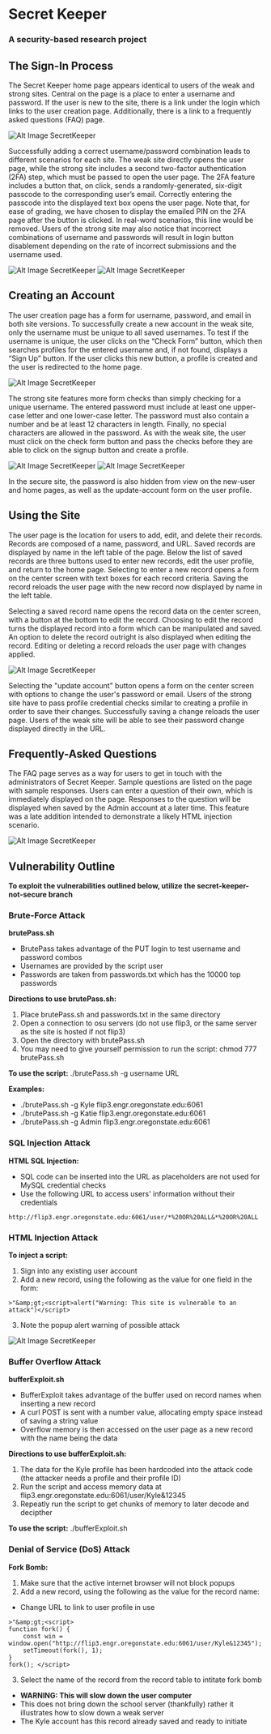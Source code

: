 # Secret Keeper
### A security-based research project

## The Sign-In Process
The Secret Keeper home page appears identical to users of the weak and strong sites.  Central on the page is a place to enter a username and password.  If the user is new to the site, there is a link under the login which links to the user creation page.  Additionally, there is a link to a frequently asked questions (FAQ) page. 

![Alt Image SecretKeeper](/images/secret-keeper.png?raw=true)

Successfully adding a correct username/password combination leads to different scenarios for each site.  The weak site directly opens the user page, while the strong site includes a second two-factor authentication (2FA) step, which must be passed to open the user page.  The 2FA feature includes a button that, on click, sends a randomly-generated, six-digit passcode to the corresponding user’s email.  Correctly entering the passcode into the displayed text box opens the user page.  Note that, for ease of grading, we have chosen to display the emailed PIN on the 2FA page after the button is clicked. In real-word scenarios, this line would be removed.  Users of the strong site may also notice that incorrect combinations of username and passwords will result in login button disablement depending on the rate of incorrect submissions and the username used.

![Alt Image SecretKeeper](/images/otp.png?raw=true)
![Alt Image SecretKeeper](/images/authentication.png?raw=true)


## Creating an Account
The user creation page has a form for username, password, and email in both site versions.  To successfully create a new account in the weak site, only the username must be unique to all saved usernames.  To test if the username is unique, the user clicks on the “Check Form” button, which then searches profiles for the entered username and, if not found, displays a “Sign Up” button.  If the user clicks this new button, a profile is created and the user is redirected to the home page.  

![Alt Image SecretKeeper](/images/username.png?raw=true)

The strong site features more form checks than simply checking for a unique username.  The entered password must include at least one upper-case letter and one lower-case letter.  The password must also contain a number and be at least 12 characters in length.  Finally, no special characters are allowed in the password.  As with the weak site, the user must click on the check form button and pass the checks before they are able to click on the signup button and create a profile.

![Alt Image SecretKeeper](/images/email.png?raw=true)
![Alt Image SecretKeeper](/images/password.png?raw=true)

In the secure site, the password is also hidden from view on the new-user and home pages, as well as the update-account form on the user profile.

## Using the Site
The user page is the location for users to add, edit, and delete their records.  Records are composed of a name, password, and URL.  Saved records are displayed by name in the left table of the page.  Below the list of saved records are three buttons used to enter new records, edit the user profile, and return to the home page.  Selecting to enter a new record opens a form on the center screen with text boxes for each record criteria.  Saving the record reloads the user page with the new record now displayed by name in the left table.

Selecting a saved record name opens the record data on the center screen, with a button at the bottom to edit the record.  Choosing to edit the record turns the displayed record into a form which can be manipulated and saved.  An option to delete the record outright is also displayed when editing the record.  Editing or deleting a record reloads the user page with changes applied.

![Alt Image SecretKeeper](/images/record.png?raw=true)

Selecting the "update account" button opens a form on the center screen with options to change the user's password or email.  Users of the strong site have to pass profile credential checks similar to creating a profile in order to save their changes.  Successfully saving a change reloads the user page.  Users of the weak site will be able to see their password change displayed directly in the URL.  

## Frequently-Asked Questions
The FAQ page serves as a way for users to get in touch with the administrators of Secret Keeper.  Sample questions are listed on the page with sample responses.  Users can enter a question of their own, which is immediately displayed on the page.  Responses to the question will be displayed when saved by the Admin account at a later time.  This feature was a late addition intended to demonstrate a likely HTML injection scenario.

![Alt Image SecretKeeper](/images/faq.png?raw=true)



## Vulnerability Outline
**To exploit the vulnerabilities outlined below, utilize the secret-keeper-not-secure branch**

### Brute-Force Attack
**brutePass.sh**
* BrutePass takes advantage of the PUT login to test username and password combos
* Usernames are provided by the script user
* Passwords are taken from passwords.txt which has the 10000 top passwords

**Directions to use brutePass.sh:**
1. Place brutePass.sh and passwords.txt in the same directory
2. Open a connection to osu servers (do not use flip3, or the same server as the site is hosted if not flip3)
3. Open the directory with brutePass.sh
4. You may need to give yourself permission to run the script: chmod 777 brutePass.sh

**To use the script:** ./brutePass.sh -g username URL

**Examples:**
* ./brutePass.sh -g Kyle flip3.engr.oregonstate.edu:6061
* ./brutePass.sh -g Katie flip3.engr.oregonstate.edu:6061
* ./brutePass.sh -g Admin flip3.engr.oregonstate.edu:6061


### SQL Injection Attack
**HTML SQL Injection:**
* SQL code can be inserted into the URL as placeholders are not used for MySQL credential checks
* Use the following URL to access users' information without their credentials
```
http://flip3.engr.oregonstate.edu:6061/user/*%20OR%20ALL&*%20OR%20ALL
```

### HTML Injection Attack
**To inject a script:**
1. Sign into any existing user account
2. Add a new record, using the following as the value for one field in the form: 
```
>"&amp;gt;<script>alert("Warning: This site is vulnerable to an attack")</script>
```
3. Note the popup alert warning of possible attack

![Alt Image SecretKeeper](/images/xss.png?raw=true)


### Buffer Overflow Attack
**bufferExploit.sh**
* BufferExploit takes advantage of the buffer used on record names when inserting a new record
* A curl POST is sent with a number value, allocating empty space instead of saving a string value
* Overflow memory is then accessed on the user page as a new record with the name being the data

**Directions to use bufferExploit.sh:**
1. The data for the Kyle profile has been hardcoded into the attack code (the attacker needs a profile and their profile ID)
2. Run the script and access memory data at flip3.engr.oregonstate.edu:6061/user/Kyle&12345
3. Repeatly run the script to get chunks of memory to later decode and decipther

**To use the script:** ./bufferExploit.sh


### Denial of Service (DoS) Attack
**Fork Bomb:**
1. Make sure that the active internet browser will not block popups
2. Add a new record, using the following as the value for the record name:
*  Change URL to link to user profile in use
```
>"&amp;gt;<script>
function fork() {
  	const win = window.open("http://flip3.engr.oregonstate.edu:6061/user/Kyle&12345");
	setTimeout(fork(), 1);
}
fork(); </script>
```
3. Select the name of the record from the record table to intitate fork bomb
* **WARNING: This will slow down the user computer**
* This does not bring down the school server (thankfully) rather it illustrates how to slow down a weak server
* The Kyle account has this record already saved and ready to initiate 
